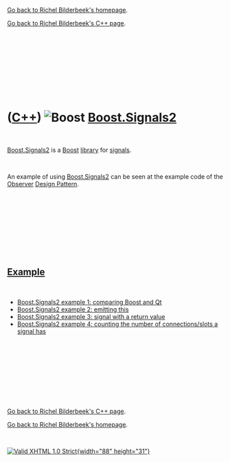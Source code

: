 [Go back to Richel Bilderbeek's homepage](index.htm).

[Go back to Richel Bilderbeek's C++ page](Cpp.htm).

 

 

 

 

 

([C++](Cpp.htm)) ![Boost](PicBoost.png) [Boost.Signals2](CppSignals2.htm)
=========================================================================

 

[Boost.Signals2](CppSignals2.htm) is a [Boost](CppBoost.htm)
[library](CppLibrary.htm) for [signals](CppBoostSignal.htm).

 

An example of using [Boost.Signals2](CppSignals2.htm) can be seen at the
example code of the [Observer](CppDesignPatternObserver.htm) [Design
Pattern](CppDesignPattern.htm).

 

 

 

 

 

[Example](CppExample.htm)
-------------------------

 

-   [Boost.Signals2 example 1: comparing Boost and
    Qt](CppBoostSignals2Example1.htm)
-   [Boost.Signals2 example 2: emitting
    this](CppBoostSignals2Example2.htm)
-   [Boost.Signals2 example 3: signal with a return
    value](CppBoostSignals2Example3.htm)
-   [Boost.Signals2 example 4: counting the number of connections/slots
    a signal has](CppBoostSignals2Example4.htm)

 

 

 

 

 

[Go back to Richel Bilderbeek's C++ page](Cpp.htm).

[Go back to Richel Bilderbeek's homepage](index.htm).

 

[![Valid XHTML 1.0 Strict](valid-xhtml10.png){width="88"
height="31"}](http://validator.w3.org/check?uri=referer)
